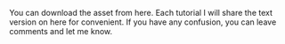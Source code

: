 You can download the asset from here. 
Each tutorial I will share the text version on here for convenient.
If you have any confusion, you can leave comments and let me know.
